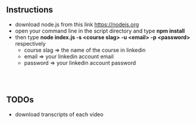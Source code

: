 ## Instructions

*   download node.js from this link https://nodejs.org
*   open your command line in the script directory and type __npm install__
*   then type __node index.js -s \<course slag\> -u \<email\> -p \<password\>__ respectively
    *   course slag => the name of the course in linkedin
    *   email => your linkedin account email
    *   password => your linkedin account password


<br />
<br />

## TODOs

* download transcripts of each video